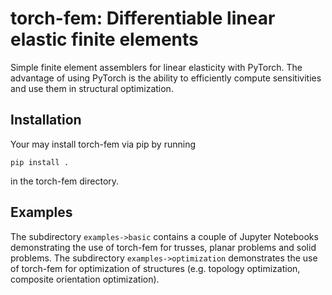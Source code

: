 # torch-fem: Differentiable linear elastic finite elements

Simple finite element assemblers for linear elasticity with PyTorch. The advantage of using PyTorch is the ability to efficiently compute sensitivities and use them in structural optimization. 

## Installation
Your may install torch-fem via pip by running
```
pip install .
```
in the torch-fem directory.

## Examples
The subdirectory `examples->basic` contains a couple of Jupyter Notebooks demonstrating the use of torch-fem for trusses, planar problems and solid problems. The subdirectory `examples->optimization` demonstrates the use of torch-fem for optimization of structures (e.g. topology optimization, composite orientation optimization).
